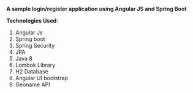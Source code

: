 **A sample login/register application using Angular JS and Spring Boot**

**Technologies Used**: 
1. Angular Js
2. Spring boot
3. Spring Security 
4. JPA
5. Java 8
6. Lombok Library
7. H2 Database
8. Angular UI bootstrap
9. Geoname API

